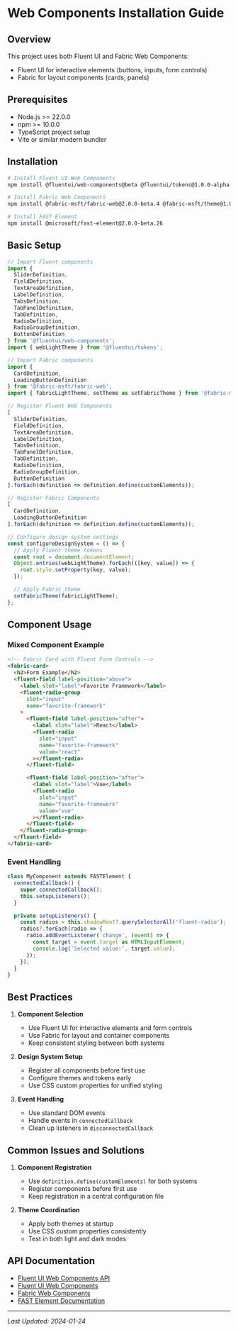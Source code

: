 # Web Components Installation Guide

## Overview

This project uses both Fluent UI and Fabric Web Components:
- Fluent UI for interactive elements (buttons, inputs, form controls)
- Fabric for layout components (cards, panels)

## Prerequisites

- Node.js >= 22.0.0
- npm >= 10.0.0
- TypeScript project setup
- Vite or similar modern bundler

## Installation

```bash
# Install Fluent UI Web Components
npm install @fluentui/web-components@beta @fluentui/tokens@1.0.0-alpha.20

# Install Fabric Web Components
npm install @fabric-msft/fabric-web@2.0.0-beta.4 @fabric-msft/theme@1.0.0-beta

# Install FAST Element
npm install @microsoft/fast-element@2.0.0-beta.26
```

## Basic Setup

```typescript
// Import Fluent components
import {
  SliderDefinition,
  FieldDefinition,
  TextAreaDefinition,
  LabelDefinition,
  TabsDefinition,
  TabPanelDefinition,
  TabDefinition,
  RadioDefinition,
  RadioGroupDefinition,
  ButtonDefinition
} from '@fluentui/web-components';
import { webLightTheme } from '@fluentui/tokens';

// Import Fabric components
import {
  CardDefinition,
  LoadingButtonDefinition
} from '@fabric-msft/fabric-web';
import { fabricLightTheme, setTheme as setFabricTheme } from '@fabric-msft/theme';

// Register Fluent Web Components
[
  SliderDefinition,
  FieldDefinition,
  TextAreaDefinition,
  LabelDefinition,
  TabsDefinition,
  TabPanelDefinition,
  TabDefinition,
  RadioDefinition,
  RadioGroupDefinition,
  ButtonDefinition
].forEach(definition => definition.define(customElements));

// Register Fabric Components
[
  CardDefinition,
  LoadingButtonDefinition
].forEach(definition => definition.define(customElements));

// Configure design system settings
const configureDesignSystem = () => {
  // Apply Fluent theme tokens
  const root = document.documentElement;
  Object.entries(webLightTheme).forEach(([key, value]) => {
    root.style.setProperty(key, value);
  });

  // Apply Fabric theme
  setFabricTheme(fabricLightTheme);
};
```

## Component Usage

### Mixed Component Example

```html
<!-- Fabric Card with Fluent Form Controls -->
<fabric-card>
  <h2>Form Example</h2>
  <fluent-field label-position="above">
    <label slot="label">Favorite Framework</label>
    <fluent-radio-group
      slot="input"
      name="favorite-framework"
    >
      <fluent-field label-position="after">
        <label slot="label">React</label>
        <fluent-radio
          slot="input"
          name="favorite-framework"
          value="react"
        ></fluent-radio>
      </fluent-field>

      <fluent-field label-position="after">
        <label slot="label">Vue</label>
        <fluent-radio
          slot="input"
          name="favorite-framework"
          value="vue"
        ></fluent-radio>
      </fluent-field>
    </fluent-radio-group>
  </fluent-field>
</fabric-card>
```

### Event Handling

```typescript
class MyComponent extends FASTElement {
  connectedCallback() {
    super.connectedCallback();
    this.setupListeners();
  }

  private setupListeners() {
    const radios = this.shadowRoot?.querySelectorAll('fluent-radio');
    radios?.forEach(radio => {
      radio.addEventListener('change', (event) => {
        const target = event.target as HTMLInputElement;
        console.log('Selected value:', target.value);
      });
    });
  }
}
```

## Best Practices

1. **Component Selection**
   - Use Fluent UI for interactive elements and form controls
   - Use Fabric for layout and container components
   - Keep consistent styling between both systems

2. **Design System Setup**
   - Register all components before first use
   - Configure themes and tokens early
   - Use CSS custom properties for unified styling

3. **Event Handling**
   - Use standard DOM events
   - Handle events in `connectedCallback`
   - Clean up listeners in `disconnectedCallback`

## Common Issues and Solutions

1. **Component Registration**
   - Use `definition.define(customElements)` for both systems
   - Register components before first use
   - Keep registration in a central configuration file

2. **Theme Coordination**
   - Apply both themes at startup
   - Use CSS custom properties consistently
   - Test in both light and dark modes

## API Documentation
- [Fluent UI Web Components API](https://github.com/microsoft/fluentui/blob/master/packages/web-components/docs/api-report.md)
- [Fluent UI Web Components](https://learn.microsoft.com/en-us/fluent-ui/web-components/)
- [Fabric Web Components](https://learn.microsoft.com/en-us/fabric/)
- [FAST Element Documentation](https://www.fast.design/docs/fast-element/getting-started)

---
*Last Updated: 2024-01-24*
